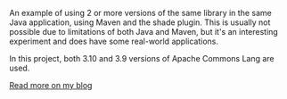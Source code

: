 An example of using 2 or more versions of the same library in the same Java application,
using Maven and the shade plugin. This is usually not possible due to limitations of both Java and Maven,
but it's an interesting experiment and does have some real-world applications.

In this project, both 3.10 and 3.9 versions of Apache Commons Lang are used.

[Read more on my blog](https://boyl.es/post/two-versions-same-library/)
